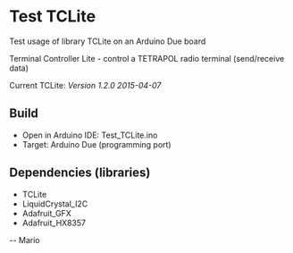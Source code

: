 # Test TCLite
Test usage of library TCLite on an Arduino Due board

Terminal Controller Lite - control a TETRAPOL radio terminal (send/receive data)

Current TCLite: *Version 1.2.0 2015-04-07*

## Build
 - Open in Arduino IDE: Test_TCLite.ino
 - Target: Arduino Due (programming port)

## Dependencies (libraries)
 - TCLite
 - LiquidCrystal_I2C
 - Adafruit_GFX
 - Adafruit_HX8357


-- Mario
